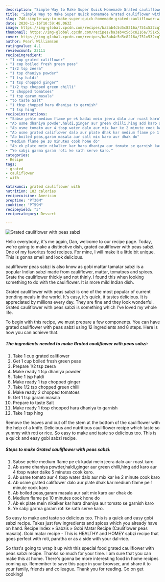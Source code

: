 ```yaml
---
description: "Simple Way to Make Super Quick Homemade Grated cauliflower with peas sabzi"
title: "Simple Way to Make Super Quick Homemade Grated cauliflower with peas sabzi"
slug: 746-simple-way-to-make-super-quick-homemade-grated-cauliflower-with-peas-sabzi
date: 2020-11-16T10:59:48.063Z
image: https://img-global.cpcdn.com/recipes/ba3ab4c5d5c8216a/751x532cq70/grated-cauliflower-with-peas-sabzi-recipe-main-photo.jpg
thumbnail: https://img-global.cpcdn.com/recipes/ba3ab4c5d5c8216a/751x532cq70/grated-cauliflower-with-peas-sabzi-recipe-main-photo.jpg
cover: https://img-global.cpcdn.com/recipes/ba3ab4c5d5c8216a/751x532cq70/grated-cauliflower-with-peas-sabzi-recipe-main-photo.jpg
author: Pearl Williamson
ratingvalue: 4.1
reviewcount: 22111
recipeingredient:
- "1 cup grated califlower"
- "1 cup boiled fresh green peas"
- "1/2 tsp zeera"
- "1 tsp dhaniya powder"
- "1 tsp haldi"
- "1 tsp chopped ginger"
- "1/2 tsp chopped green chilli"
- "2 chopped tomatoes"
- "1 tsp garam masala"
- "to taste Salt"
- "1 tbsp chopped hara dhaniya to garnish"
- "1 tsp hing"
recipeinstructions:
- "Sabse pehle medium flame pe ek kadai mein jeera dalo aur roast karo"
- "Ab usme dhaniya powder,haldi,ginger aur green chilli,hing add karo aur 4 tbsp water dalke 5 minutes cook karo."
- "Ab usme tomato aur 4 tbsp water dalo aur mix kar ke 2 minute cook karo"
- "Ab usme grated califlower dalo aur plate dhak kar medium flame pe 1 minute cook karo"
- "Ab boiled peas,garam masala aur salt mix karo aur dhak do"
- "Medium flame pe 10 minutes cook hone do"
- "Ab ek plate mein nikalker kar hara dhaniya aur tomato se garnish karo"
- "Ye sabji garma garam roti ke sath serve karo."
categories:
- Recipe
tags:
- grated
- cauliflower
- with

katakunci: grated cauliflower with 
nutrition: 183 calories
recipecuisine: American
preptime: "PT36M"
cooktime: "PT59M"
recipeyield: "3"
recipecategory: Dessert

---
```



![Grated cauliflower with peas sabzi](https://img-global.cpcdn.com/recipes/ba3ab4c5d5c8216a/751x532cq70/grated-cauliflower-with-peas-sabzi-recipe-main-photo.jpg)

Hello everybody, it's me again, Dan, welcome to our recipe page. Today, we're going to make a distinctive dish, grated cauliflower with peas sabzi. One of my favorites food recipes. For mine, I will make it a little bit unique. This is gonna smell and look delicious.

cauliflower peas sabzi is also know as gobi mattar tamatar sabzi is a popular Indian sabzi made from cauliflower, mattar, tomatoes and spices. Grate the cauliflower thickly and not thinly. I found this when looking something to do with the cauliflower. It is more mild Indian dish.

Grated cauliflower with peas sabzi is one of the most popular of current trending meals in the world. It's easy, it's quick, it tastes delicious. It is appreciated by millions every day. They are fine and they look wonderful. Grated cauliflower with peas sabzi is something which I've loved my whole life.


To begin with this recipe, we must prepare a few components. You can have grated cauliflower with peas sabzi using 12 ingredients and 8 steps. Here is how you can achieve that.

<!--inarticleads1-->

##### The ingredients needed to make Grated cauliflower with peas sabzi:

1. Take 1 cup grated califlower
1. Get 1 cup boiled fresh green peas
1. Prepare 1/2 tsp zeera
1. Make ready 1 tsp dhaniya powder
1. Take 1 tsp haldi
1. Make ready 1 tsp chopped ginger
1. Take 1/2 tsp chopped green chilli
1. Make ready 2 chopped tomatoes
1. Get 1 tsp garam masala
1. Prepare to taste Salt
1. Make ready 1 tbsp chopped hara dhaniya to garnish
1. Take 1 tsp hing


Remove the leaves and cut off the stem at the bottom of the cauliflower with the help of a knife. Delicious and nutritious cauliflower recipe which taste so yummy with roti or rice. So easy to make and taste so delicious too. This is a quick and easy gobi sabzi recipe. 

<!--inarticleads2-->

##### Steps to make Grated cauliflower with peas sabzi:

1. Sabse pehle medium flame pe ek kadai mein jeera dalo aur roast karo
1. Ab usme dhaniya powder,haldi,ginger aur green chilli,hing add karo aur 4 tbsp water dalke 5 minutes cook karo.
1. Ab usme tomato aur 4 tbsp water dalo aur mix kar ke 2 minute cook karo
1. Ab usme grated califlower dalo aur plate dhak kar medium flame pe 1 minute cook karo
1. Ab boiled peas,garam masala aur salt mix karo aur dhak do
1. Medium flame pe 10 minutes cook hone do
1. Ab ek plate mein nikalker kar hara dhaniya aur tomato se garnish karo
1. Ye sabji garma garam roti ke sath serve karo.


So easy to make and taste so delicious too. This is a quick and easy gobi sabzi recipe. Takes just few ingredients and spices which you already have on hand. Recipe Index » Sabzis » Gobi Matar Recipe (Cauliflower peas masala). Gobi matar recipe - This is HEALTHY and HOMEY sabzi recipe that goes perfect with roti, paratha or as a side with your dal-rice. 

So that's going to wrap it up with this special food grated cauliflower with peas sabzi recipe. Thanks so much for your time. I am sure that you can make this at home. There's gonna be more interesting food in home recipes coming up. Remember to save this page in your browser, and share it to your family, friends and colleague. Thank you for reading. Go on get cooking!
